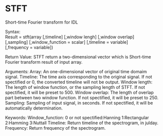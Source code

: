 # STFT
Short-time Fourier transform for IDL

Syntax:  
Result = stft(array [,timeline] [,window lengh] [,window overlap]  
                [,sampling] [,window_function = scalar] [,timeline = variable]  
                    [,frequency = variable])  

Return Value:
  STFT return a two-dimensional vector which is Short-time Fourier
transform result of input array.

Arguments:
Array:
  An one-dimensional vector of original time domaim signal.
Timeline:
  The time axis corresponding to the original signal.
  If not spectified or 0, the converted timeline will not be output.
Window length:
  The length of window function, or the sampling length of STFT.
  If not spectified, it will be preset to 500.
Window overlap:
  The length of overlap part between two window function.
  If not spectified, it will be preset to 250.
Sampling:
  Sampling of input signal, in seconds.
  If not spectified, it will be automatically determination.

Keywords:
Window_function:
  0 or not spectified:Hanning
  1:Rectangular
  2:Hamming
  3:Nuttall
Timeline:
  Return timeline of the spectrogram, in julday.
Frequency:
  Return frequency of the spectrogram.

